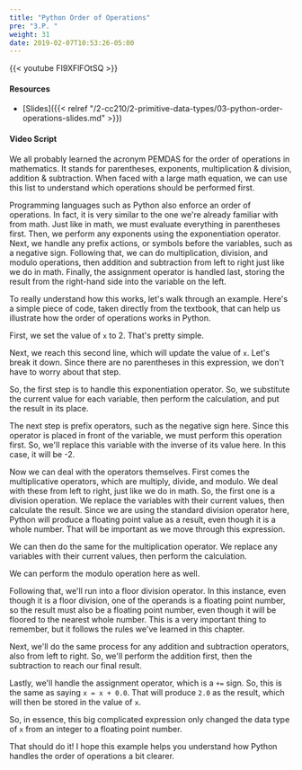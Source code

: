 ```yaml
---
title: "Python Order of Operations"
pre: "3.P. "
weight: 31
date: 2019-02-07T10:53:26-05:00
---
```


{{< youtube FI9XFlFOtSQ >}}

#### Resources

* [Slides]({{< relref "/2-cc210/2-primitive-data-types/03-python-order-operations-slides.md" >}})

#### Video Script

We all probably learned the acronym PEMDAS for the order of operations in mathematics. It stands for parentheses, exponents, multiplication & division, addition & subtraction. When faced with a large math equation, we can use this list to understand which operations should be performed first.

Programming languages such as Python also enforce an order of operations. In fact, it is very similar to the one we're already familiar with from math. Just like in math, we must evaluate everything in parentheses first. Then, we perform any exponents using the exponentiation operator. Next, we handle any prefix actions, or symbols before the variables, such as a negative sign. Following that, we can do multiplication, division, and modulo operations, then addition and subtraction from left to right just like we do in math. Finally, the assignment operator is handled last, storing the result from the right-hand side into the variable on the left.

To really understand how this works, let's walk through an example. Here's a simple piece of code, taken directly from the textbook, that can help us illustrate how the order of operations works in Python.

First, we set the value of `x` to 2. That's pretty simple.

Next, we reach this second line, which will update the value of `x`. Let's break it down. Since there are no parentheses in this expression, we don't have to worry about that step.

So, the first step is to handle this exponentiation operator. So, we substitute the current value for each variable, then perform the calculation, and put the result in its place.

The next step is prefix operators, such as the negative sign here. Since this operator is placed in front of the variable, we must perform this operation first. So, we'll replace this variable with the inverse of its value here. In this case, it will be -2.

Now we can deal with the operators themselves. First comes the multiplicative operators, which are multiply, divide, and modulo. We deal with these from left to right, just like we do in math. So, the first one is a division operation. We replace the variables with their current values, then calculate the result. Since we are using the standard division operator here, Python will produce a floating point value as a result, even though it is a whole number. That will be important as we move through this expression.

We can then do the same for the multiplication operator. We replace any variables with their current values, then perform the calculation.

We can perform the modulo operation here as well.

Following that, we'll run into a floor division operator. In this instance, even though it is a floor division, one of the operands is a floating point number, so the result must also be a floating point number, even though it will be floored to the nearest whole number. This is a very important thing to remember, but it follows the rules we've learned in this chapter.

Next, we'll do the same process for any addition and subtraction operators, also from left to right. So, we'll perform the addition first, then the subtraction to reach our final result.

Lastly, we'll handle the assignment operator, which is a `+=` sign. So, this is the same as saying `x = x + 0.0`. That will produce `2.0` as the result, which will then be stored in the value of `x`.

So, in essence, this big complicated expression only changed the data type of `x` from an integer to a floating point number.

That should do it! I hope this example helps you understand how Python handles the order of operations a bit clearer.
